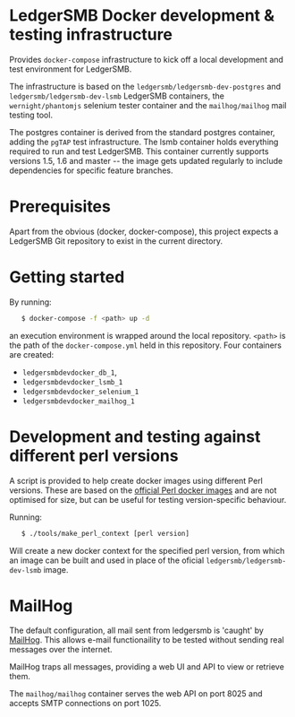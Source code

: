 # LedgerSMB Docker development & testing infrastructure

Provides `docker-compose` infrastructure to kick off a local development
and test environment for LedgerSMB.

The infrastructure is based on the `ledgersmb/ledgersmb-dev-postgres` and
`ledgersmb/ledgersmb-dev-lsmb` LedgerSMB containers, the `wernight/phantomjs`
selenium tester container and the `mailhog/mailhog` mail testing tool.

The postgres container is derived from the standard
postgres container, adding the `pgTAP` test infrastructure. The lsmb container
holds everything required to run and test LedgerSMB. This container currently
supports versions 1.5, 1.6 and master -- the image gets updated regularly
to include dependencies for specific feature branches.

# Prerequisites

Apart from the obvious (docker, docker-compose), this project expects
a LedgerSMB Git repository to exist in the current directory.

# Getting started

By running:

```sh
   $ docker-compose -f <path> up -d
```

an execution environment is wrapped around the local repository. `<path>`
is the path of the `docker-compose.yml` held in this repository. Four
containers are created:

* `ledgersmbdevdocker_db_1`,
* `ledgersmbdevdocker_lsmb_1`
* `ledgersmbdevdocker_selenium_1`
* `ledgersmbdevdocker_mailhog_1`

# Development and testing against different perl versions

A script is provided to help create docker images using different Perl
versions. These are based on the
[official Perl docker images](https://hub.docker.com/_/perl/) and are not
optimised for size, but can be useful for testing version-specific
behaviour.

Running:

```sh
   $ ./tools/make_perl_context [perl version]
```

Will create a new docker context for the specified perl version, from
which an image can be built and used in place of the oficial
`ledgersmb/ledgersmb-dev-lsmb` image.

# MailHog

The default configuration, all mail sent from ledgersmb is 'caught' by
[MailHog](https://github.com/mailhog/MailHog). This allows e-mail
functionaility to be tested without sending real messages over the
internet.

MailHog traps all messages, providing a web UI and API to view or retrieve
them.

The `mailhog/mailhog` container serves the web API on port 8025 and accepts
SMTP connections on port 1025.
